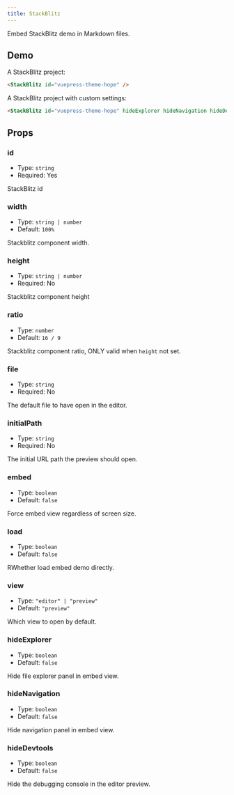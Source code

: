 ```yaml
---
title: StackBlitz
---
```


Embed StackBlitz demo in Markdown files.

<!-- more -->

## Demo

A StackBlitz project:

<StackBlitz id="vuepress-theme-hope" />

```md
<StackBlitz id="vuepress-theme-hope" />
```

A StackBlitz project with custom settings:

<StackBlitz id="vuepress-theme-hope" hideExplorer hideNavigation hideDevtools />

```md
<StackBlitz id="vuepress-theme-hope" hideExplorer hideNavigation hideDevtools />
```

## Props

### id

- Type: `string`
- Required: Yes

StackBlitz id

### width

- Type: `string | number`
- Default: `100%`

Stackblitz component width.

### height

- Type: `string | number`
- Required: No

Stackblitz component height

### ratio

- Type: `number`
- Default: `16 / 9`

Stackblitz component ratio, ONLY valid when `height` not set.

### file

- Type: `string`
- Required: No

The default file to have open in the editor.

### initialPath

- Type: `string`
- Required: No

The initial URL path the preview should open.

### embed

- Type: `boolean`
- Default: `false`

Force embed view regardless of screen size.

### load

- Type: `boolean`
- Default: `false`

RWhether load embed demo directly.

### view

- Type: `"editor" | "preview"`
- Default: `"preview"`

Which view to open by default.

### hideExplorer

- Type: `boolean`
- Default: `false`

Hide file explorer panel in embed view.

### hideNavigation

- Type: `boolean`
- Default: `false`

Hide navigation panel in embed view.

### hideDevtools

- Type: `boolean`
- Default: `false`

Hide the debugging console in the editor preview.
